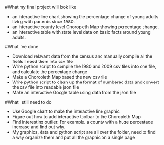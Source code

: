 #What my final project will look like
- an interactive line chart showing the percentage change of young adults living with partents since 1980. 
- an interactive county level Choropleth Map showing percentage change.
- an interactive table with state level data on basic facts around young adults.

#What I've done
- Download relavant data from the census and manually compile all the fields I need them into csv file
- Write python script to compile the 1980 and 2009 csv files into one file, and calculate the percentage change
- Make a Choropleth Map based the new csv file
- Write python script to clean up the format of numbered data and convert the csv file into readable json file
- Make an interactive Google table using data from the json file

#What I still need to do
- Use Google chart to make the interactive line graphic
- Figure out how to add interactive toolbar to the Choropleth Map
- Find interesting outlier. For example, a county with a huge percentage increase and find out why.
- My graphics, data and python script are all over the folder, need to find a way organize them and put all the graphic on a single page

